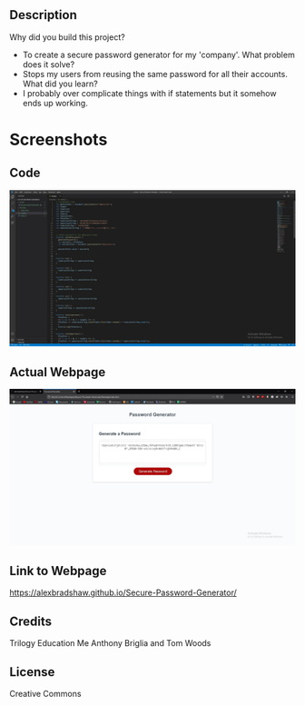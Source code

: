 # <Secure Password Generator>
## Description
Why did you build this project?
- To create a secure password generator for my 'company'.
What problem does it solve?
- Stops my users from reusing the same password for all their accounts.
What did you learn?
- I probably over complicate things with if statements but it somehow ends up working.
# Screenshots
## Code
![screenshot of pages](Assets/Screenshot1.jpg?raw=true)
## Actual Webpage
![screenshot of pages](Assets/Screenshot2.jpg?raw=true)
## Link to Webpage
https://alexbradshaw.github.io/Secure-Password-Generator/
## Credits
Trilogy Education
Me
Anthony Briglia and Tom Woods
## License
Creative Commons
